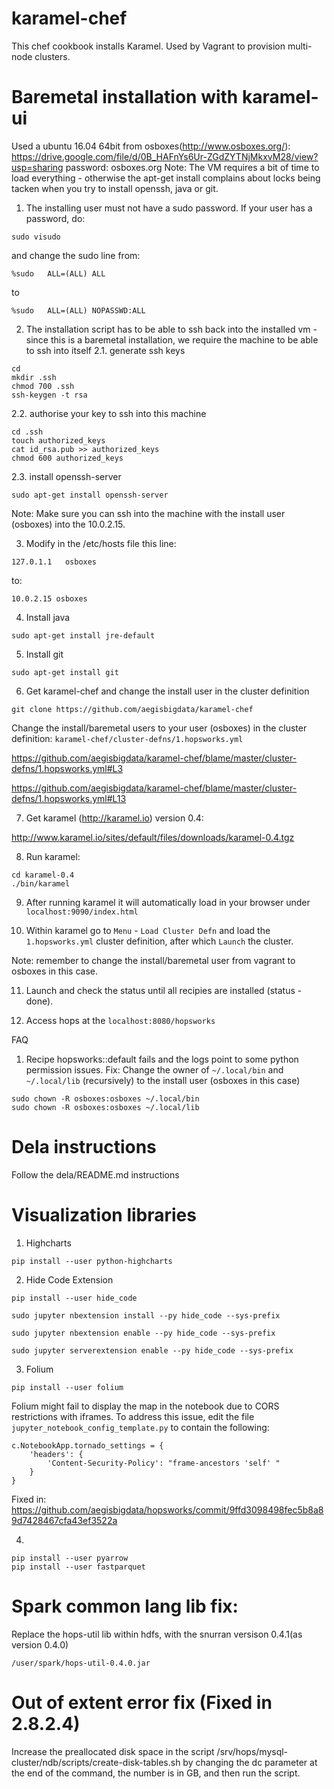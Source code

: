 # karamel-chef
This chef cookbook installs Karamel. Used by Vagrant to provision multi-node clusters.

# Baremetal installation with karamel-ui
Used a ubuntu 16.04 64bit from osboxes(http://www.osboxes.org/):
https://drive.google.com/file/d/0B_HAFnYs6Ur-ZGdZYTNjMkxvM28/view?usp=sharing
password: osboxes.org
Note: The VM requires a bit of time to load everything - otherwise the apt-get install complains about locks being tacken when you try to install openssh, java or git.

1. The installing user must not have a sudo password. If your user has a password, do:
```
sudo visudo
```
and change the sudo line from:
```
%sudo   ALL=(ALL) ALL
```
to 
```
%sudo   ALL=(ALL) NOPASSWD:ALL
```
2. The installation script has to be able to ssh back into the installed vm - since this is a baremetal installation, we require the machine to be able to ssh into itself
2.1. generate ssh keys
```
cd
mkdir .ssh
chmod 700 .ssh
ssh-keygen -t rsa
```
2.2. authorise your key to ssh into this machine
```
cd .ssh
touch authorized_keys
cat id_rsa.pub >> authorized_keys
chmod 600 authorized_keys
```
2.3. install openssh-server
```
sudo apt-get install openssh-server
```
Note: Make sure you can ssh into the machine with the install user (osboxes) into the 10.0.2.15.

3. Modify in the /etc/hosts file this line:
```
127.0.1.1   osboxes
```
to:
```
10.0.2.15 osboxes
```
4. Install java
```
sudo apt-get install jre-default
```
5. Install git
```
sudo apt-get install git
```
6. Get karamel-chef and change the install user in the cluster definition
```
git clone https://github.com/aegisbigdata/karamel-chef 
```
Change the install/baremetal users to your user (osboxes) in the cluster definition: `karamel-chef/cluster-defns/1.hopsworks.yml`

https://github.com/aegisbigdata/karamel-chef/blame/master/cluster-defns/1.hopsworks.yml#L3

https://github.com/aegisbigdata/karamel-chef/blame/master/cluster-defns/1.hopsworks.yml#L13

7. Get karamel (http://karamel.io) version 0.4:

http://www.karamel.io/sites/default/files/downloads/karamel-0.4.tgz

8. Run karamel:
```
cd karamel-0.4
./bin/karamel
```
9. After running karamel it will automatically load in your browser under `localhost:9090/index.html`

10. Within karamel go to `Menu` - `Load Cluster Defn` and load the `1.hopsworks.yml` cluster definition, after which `Launch` the cluster.

Note: remember to change the install/baremetal user from vagrant to osboxes in this case.

11. Launch and check the status until all recipies are installed (status - done).

12. Access hops at the `localhost:8080/hopsworks`

FAQ
1. Recipe hopsworks::default fails and the logs point to some python permission issues. 
Fix: Change the owner of `~/.local/bin` and `~/.local/lib` (recursively) to the install user (osboxes in this case)
```
sudo chown -R osboxes:osboxes ~/.local/bin
sudo chown -R osboxes:osboxes ~/.local/lib
```

# Dela instructions
Follow the dela/README.md instructions

# Visualization libraries
1. Highcharts
```
pip install --user python-highcharts
```

2. Hide Code Extension
```
pip install --user hide_code
```
```
sudo jupyter nbextension install --py hide_code --sys-prefix
```
```
sudo jupyter nbextension enable --py hide_code --sys-prefix
```
```
sudo jupyter serverextension enable --py hide_code --sys-prefix
```
3. Folium
```
pip install --user folium
```

Folium might fail to display the map in the notebook due to CORS restrictions with iframes. To address this issue, edit the file `jupyter_notebook_config_template.py` to contain the following:

```
c.NotebookApp.tornado_settings = {
    'headers': {
        'Content-Security-Policy': "frame-ancestors 'self' "
    }
}
```
Fixed in: https://github.com/aegisbigdata/hopsworks/commit/9ffd3098498fec5b8a89d7428467cfa43ef3522a

4.
```
pip install --user pyarrow
pip install --user fastparquet
```
# Spark common lang lib fix:
Replace the hops-util lib within hdfs, with the snurran versison 0.4.1(as version 0.4.0)
```
/user/spark/hops-util-0.4.0.jar
```
    
# Out of extent error fix (Fixed in 2.8.2.4)

Increase the preallocated disk space in the script /srv/hops/mysql-cluster/ndb/scripts/create-disk-tables.sh
by changing the dc parameter at the end of the command, the number is in GB, and then run the script.


